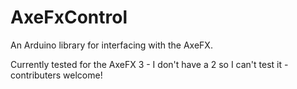 # AxeFxControl

An Arduino library for interfacing with the AxeFX. 

Currently tested for the AxeFX 3 - I don't have a 2 so I can't test it - contributers welcome!
